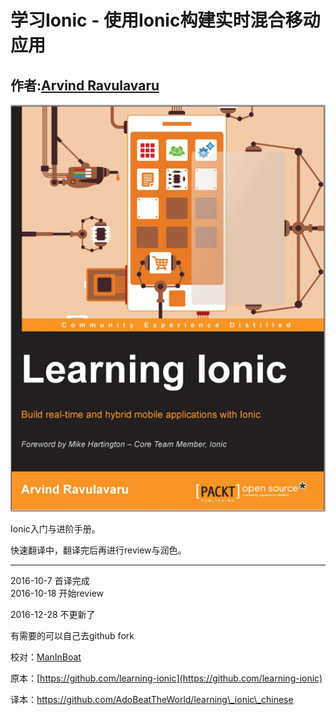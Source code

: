 # 学习Ionic - 使用Ionic构建实时混合移动应用

## 作者:[Arvind Ravulavaru](https://github.com/arvindr21)

![Cover](imgs/cover.png "cover")

Ionic入门与进阶手册。

快速翻译中，翻译完后再进行review与润色。

---

2016-10-7       首译完成  
2016-10-18      开始review

2016-12-28   不更新了

有需要的可以自己去github fork

校对：[ManInBoat](https://github.com/ManInBoat)

原本：[https://github.com/learning-ionic](https://github.com/learning-ionic)

译本：https://github.com/AdoBeatTheWorld/learning\_ionic\_chinese

